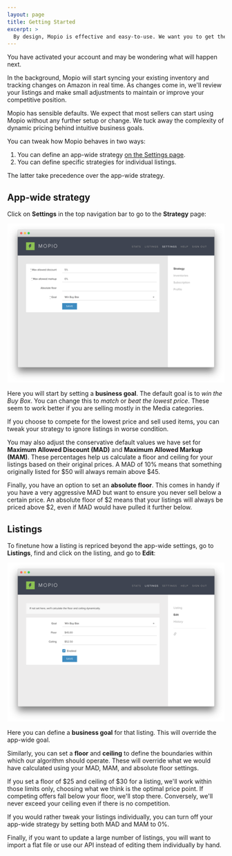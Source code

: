```yaml
---
layout: page
title: Getting Started
excerpt: >
  By design, Mopio is effective and easy-to-use. We want you to get the best out of the app from the moment you sign up.
---
```


You have activated your account and may be wondering what will happen next.

In the background, Mopio will start syncing your existing inventory and tracking changes on Amazon in real time. As changes come in, we'll review your listings and make small adjustments to maintain or improve your competitive position.

Mopio has sensible defaults. We expect that most sellers can start using Mopio without any further setup or change. We tuck away the complexity of dynamic pricing behind intuitive business goals.

You can tweak how Mopio behaves in two ways:

1. You can define an app-wide strategy [on the Settings page][settings].
2. You can define specific strategies for individual listings.

The latter take precedence over the app-wide strategy.

## App-wide strategy

Click on **Settings** in the top navigation bar to go to the **Strategy** page:

![foo](/images/getting-started-1.png)

Here you will start by setting a **business goal**. The default goal is to *win the Buy Box*. You can change this to *match* or *beat the lowest price*. These seem to work better if you are selling mostly in the Media categories.

If you choose to compete for the lowest price and sell used items, you can tweak your strategy to ignore listings in worse condition.

You may also adjust the conservative default values we have set for **Maximum Allowed Discount (MAD)** and **Maximum Allowed Markup (MAM)**. These percentages help us calculate a floor and ceiling for your listings based on their original prices. A MAD of 10% means that something originally listed for $50 will always remain above $45.

Finally, you have an option to set an **absolute floor**. This comes in handy if you have a very aggressive MAD but want to ensure you never sell below a certain price. An absolute floor of $2 means that your listings will always be priced above $2, even if MAD would have pulled it further below.

## Listings

To finetune how a listing is repriced beyond the app-wide settings, go to **Listings**, find and click on the listing, and go to **Edit**:

![foo](/images/getting-started-2.png)

Here you can define a **business goal** for that listing. This will override the app-wide goal.

Similarly, you can set a **floor** and **ceiling** to define the boundaries within which our algorithm should operate. These will override what we would have calculated using your MAD, MAM, and absolute floor settings.

If you set a floor of $25 and ceiling of $30 for a listing, we'll work within those limits only, choosing what we think is the optimal price point. If competing offers fall below your floor, we'll stop there. Conversely, we'll never exceed your ceiling even if there is no competition.

If you would rather tweak your listings individually, you can turn off your app-wide strategy by setting both MAD and MAM to 0%.

Finally, if you want to update a large number of listings, you will want to import a flat file or use our API instead of editing them individually by hand.


[settings]: https://www.mop.io/settings/strategy
